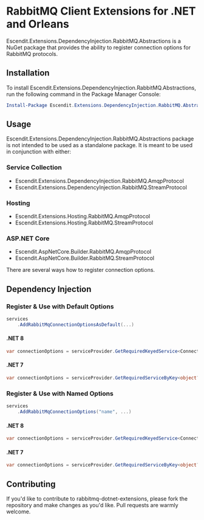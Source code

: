 # RabbitMQ Client Extensions for .NET and Orleans

Escendit.Extensions.DependencyInjection.RabbitMQ.Abstractions is a NuGet package that provides 
the ability to register connection options for RabbitMQ protocols.

## Installation

To install Escendit.Extensions.DependencyInjection.RabbitMQ.Abstractions, run the following command in the Package Manager Console:

```powershell
Install-Package Escendit.Extensions.DependencyInjection.RabbitMQ.Abstractions
```

## Usage

Escendit.Extensions.DependencyInjection.RabbitMQ.Abstractions package is not intended to be used as a standalone package.
It is meant to be used in conjunction with either:

### Service Collection
- Escendit.Extensions.DependencyInjection.RabbitMQ.AmqpProtocol
- Escendit.Extensions.DependencyInjection.RabbitMQ.StreamProtocol

### Hosting
- Escendit.Extensions.Hosting.RabbitMQ.AmqpProtocol
- Escendit.Extensions.Hosting.RabbitMQ.StreamProtocol


### ASP.NET Core
- Escendit.AspNetCore.Builder.RabbitMQ.AmqpProtocol
- Escendit.AspNetCore.Builder.RabbitMQ.StreamProtocol

There are several ways how to register connection options.

## Dependency Injection

### Register & Use with Default Options

```csharp
services
    .AddRabbitMqConnectionOptionsAsDefault(...)
```

#### .NET 8
```csharp
var connectionOptions = serviceProvider.GetRequiredKeyedService<ConnectionOptions>(ConnectionOptions.DefaultKey);
```

#### .NET 7
```csharp
var connectionOptions = serviceProvider.GetRequiredServiceByKey<object?, ConnectionOptions>(ConnectionOptions.DefaultKey);
```

### Register & Use with Named Options

```csharp
services
    .AddRabbitMqConnectionOptions("name", ...)
```

#### .NET 8
```csharp
var connectionOptions = serviceProvider.GetRequiredKeyedService<ConnectionOptions>("name");
```

#### .NET 7
```csharp
var connectionOptions = serviceProvider.GetRequiredServiceByKey<object?, ConnectionOptions>("name");
```

## Contributing

If you'd like to contribute to rabbitmq-dotnet-extensions,
please fork the repository and make changes as you'd like.
Pull requests are warmly welcome.
